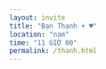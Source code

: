 ```yaml
---
layout: invite
title: "Bạn Thạnh + ♥"
location: "nam"
time: "11 GIỜ 00"
permalink: /thanh.html
---
```


